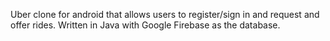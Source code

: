 Uber clone for android that allows users to register/sign in and request and offer rides. Written in Java with Google Firebase as the database. 
